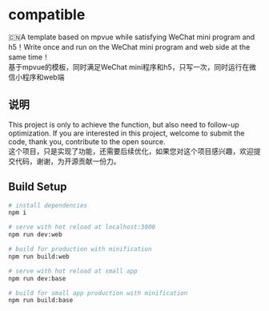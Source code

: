 # compatible
🇨🇳A template based on mpvue while satisfying WeChat mini program and h5！Write once and run on the WeChat mini program and web side at the same time！
<br/>基于mpvue的模板，同时满足WeChat mini程序和h5，只写一次，同时运行在微信小程序和web端

## 说明
This project is only to achieve the function, but also need to follow-up optimization. If you are interested in this project, welcome to submit the code, thank you, contribute to the open source.
<br/>
这个项目，只是实现了功能，还需要后续优化，如果您对这个项目感兴趣，欢迎提交代码，谢谢，为开源贡献一份力。

## Build Setup

``` bash
# install dependencies
npm i

# serve with hot reload at localhost:3000
npm run dev:web

# build for production with minification
npm run build:web

# serve with hot reload at small app
npm run dev:base

# build for small app production with minification
npm run build:base

```

